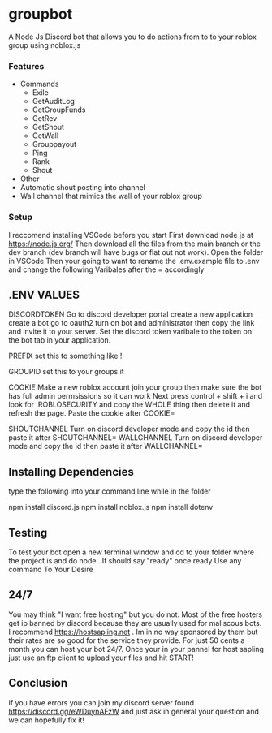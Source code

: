 # groupbot
A Node Js Discord bot that allows you to do actions from to to your roblox group using noblox.js

### Features ###
- Commands
  - Exile
  - GetAuditLog
  - GetGroupFunds
  - GetRev
  - GetShout
  - GetWall
  - Grouppayout
  - Ping
  - Rank
  - Shout
 - Other
  - Automatic shout posting into channel
  - Wall channel that mimics the wall of your roblox group
  
  
 ### Setup ###
 I reccomend installing VSCode before you start
 First download node js at https://node.js.org/
 Then download all the files from the main branch or the dev branch (dev branch will have bugs or flat out not work).
 Open the folder in VSCode
 Then your going to want to rename the .env.example file to .env and change the following Varibales after the = accordingly 
 
 
 ## .ENV VALUES ##
 
 
 DISCORDTOKEN
 Go to discord developer portal create a new application create a bot go to oauth2 turn on bot and administrator then copy the link and invite it to your server.
 Set the discord token varibale to the token on the bot tab in your application.
 
 PREFIX
 set this to something like !
 
 GROUPID
 set this to your groups it
 
 COOKIE
 Make a new roblox account join your group then make sure the bot has full admin permsissions so it can work
 Next press control + shift + i and look for .ROBLOSECURITY and copy the WHOLE thing then delete it and refresh the page. Paste the cookie after COOKIE=
 
 SHOUTCHANNEL
 Turn on discord developer mode and copy the id then paste it after SHOUTCHANNEL=
 WALLCHANNEL
 Turn on discord developer mode and copy the id then paste it after WALLCHANNEL=
 
 ## Installing Dependencies ##
 type the following into your command line while in the folder

 npm install discord.js
 npm install noblox.js
 npm install dotenv
 
 ## Testing ##
 To test your bot open a new terminal window and cd to your folder where the project is and do node .
 It should say "ready" once ready
 Use any command To Your Desire
 
 ## 24/7 ##
 You may think "I want free hosting" but you do not. Most of the free hosters get ip banned by discord because they are usually used for maliscous bots.
 I recommend https://hostsapling.net . Im in no way sponsored by them but their rates are so good for the service they provide. For just 50 cents a month you can host your bot 24/7. Once your in your pannel for host sapling just use an ftp client to upload your files and hit START!

## Conclusion ##
 If you have errors you can join my discord server found https://discord.gg/eWDuynAFzW and just ask in general your question and we can hopefully fix it!
 
 

 
 
 
